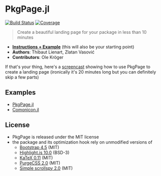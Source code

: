 # PkgPage.jl

[![Build Status](https://travis-ci.com/tlienart/PkgPage.jl.svg?branch=master)](https://travis-ci.com/tlienart/PkgPage.jl)
[![Coverage](https://codecov.io/gh/tlienart/PkgPage.jl/branch/master/graph/badge.svg)](https://codecov.io/gh/tlienart/PkgPage.jl)

> Create a beautiful landing page for your package in less than 10 minutes

* [**Instructions + Example**](https://tlienart.github.io/PkgPage.jl) (this will also be your starting point)
* **Authors**: Thibaut Lienart, Zlatan Vasović
* **Contributors**: Ole Kröger

If that's your thing, here's a [screencast](https://www.youtube.com/watch?v=6kARuINUAMs) showing how to use PkgPage to create a landing page (ironically it's 20 minutes long but you can definitely skip a few parts)

## Examples

- [PkgPage.jl](https://tlienart.github.io/PkgPage.jl)
- [Comonicon.jl](https://rogerluo.me/Comonicon.jl/)

## License

- PkgPage is released under the MIT license
- the package and its optimization hook rely on unmodified versions of
  - [Bootstrap 4.5](https://github.com/twbs/bootstrap) (MIT)
  - [Highlight.js 10.0](https://github.com/highlightjs/highlight.js/) (BSD-3)
  - [KaTeX 0.11](https://github.com/KaTeX/KaTeX) (MIT)
  - [PurgeCSS 2.0](https://github.com/FullHuman/purgecss) (MIT)
  - [Simple scrollspy 2.0](https://github.com/kimyvgy/simple-scrollspy) (MIT)
